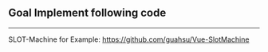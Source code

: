 ## Goal Implement following code 
---

SLOT-Machine for Example:
https://github.com/guahsu/Vue-SlotMachine

